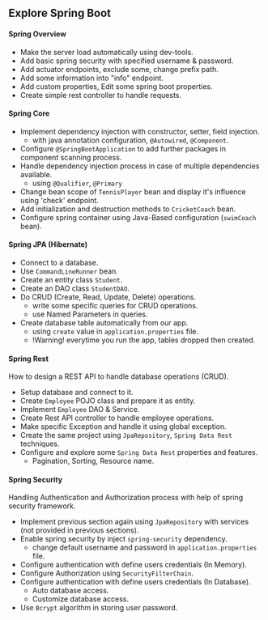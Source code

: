 ## Explore Spring Boot
#### Spring Overview
- Make the server load automatically using dev-tools.
- Add basic spring security with specified username & password.
- Add actuator endpoints, exclude some, change prefix path.
- Add some information into "info" endpoint.
- Add custom properties, Edit some spring boot properties.
- Create simple rest controller to handle requests.

#### Spring Core
- Implement dependency injection with constructor, setter, field injection.
	- with java annotation configuration, `@Autowired`, `@Component`.
- Configure `@SpringBootApplication` to add further packages in component scanning process.
- Handle dependency injection process in case of multiple dependencies available.
	- using `@Qualifier`, `@Primary`
- Change bean scope of `TennisPlayer` bean and display it's influence using 'check' endpoint.
- Add initialization and destruction methods to `CricketCoach` bean.
- Configure spring container using Java-Based configuration (`swimCoach` bean).

#### Spring JPA (Hibernate)
- Connect to a database.
- Use `CommandLineRunner` bean.
- Create an entity class `Student`.
- Create an DAO class `StudentDAO`.
- Do CRUD (Create, Read, Update, Delete) operations.
	- write some specific queries for CRUD operations.
	- use Named Parameters in queries.
- Create database table automatically from our app.
	- using `create` value in `application.properties` file.
	- !Warning! everytime you run the app, tables dropped then created.

#### Spring Rest

How to design a REST API to handle database operations (CRUD).

- Setup database and connect to it.
- Create `Employee` POJO class and prepare it as entity.
- Implement `Employee` DAO & Service.
- Create Rest API controller to handle employee operations.
- Make specific Exception and handle it using global exception.
- Create the same project using `JpaRepository`, `Spring Data Rest` techniques.
- Configure and explore some `Spring Data Rest` properties and features.
	- Pagination, Sorting, Resource name.

#### Spring Security

Handling Authentication and Authorization process with help of spring security framework.

- Implement previous section again using `JpaRepository` with services (not provided in previous sections).
- Enable spring security by inject `spring-security` dependency.
	- change default username and password in `application.properties` file.
- Configure authentication with define users credentials (In Memory).
- Configure Authorization using `SecurityFilterChain`.
- Configure authentication with define users credentials (In Database).
	- Auto database access.
	- Customize database access.
- Use `Bcrypt` algorithm in storing user password.